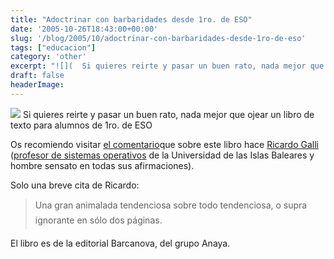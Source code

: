 ```yaml
---
title: "Adoctrinar con barbaridades desde 1ro. de ESO"
date: '2005-10-26T18:43:00+00:00'
slug: '/blog/2005/10/adoctrinar-con-barbaridades-desde-1ro-de-eso'
tags: ["educacion"]
category: 'other'
excerpt: "![](  Si quieres reirte y pasar un buen rato, nada mejor que ojear un libro de texto para alumnos de 1ro. de ESOOs recomiendo visitar [el comentari..."
draft: false
headerImage:
---
```

![](http://jorgegorka.files.wordpress.com/thumb-01.jpg)
Si quieres reirte y pasar un buen rato, nada mejor que ojear un libro de texto para alumnos de 1ro. de ESO

Os recomiendo visitar [el comentario](http://mnm.uib.es/gallir/posts/2005/10/14/467/)que sobre este libro hace [Ricardo Galli](http://mnm.uib.es/gallir/) ([profesor de sistemas operativos](http://mnm.uib.es/gallir/cv.html) de la Universidad de las Islas Baleares y hombre sensato en todas sus afirmaciones).

Solo una breve cita de Ricardo:

> Una gran animalada tendenciosa sobre todo tendenciosa, o supra ignorante en sólo dos páginas.

El libro es de la editorial Barcanova, del grupo Anaya.
